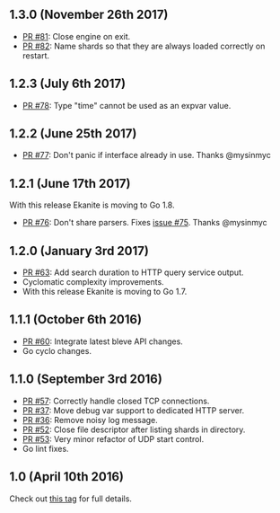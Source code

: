 ## 1.3.0 (November 26th 2017)
- [PR #81](https://github.com/ekanite/ekanite/pull/81): Close engine on exit.
- [PR #82](https://github.com/ekanite/ekanite/pull/82): Name shards so that they are always loaded correctly on restart. 

## 1.2.3 (July 6th 2017)
- [PR #78](https://github.com/ekanite/ekanite/pull/78): Type "time" cannot be used as an expvar value.

## 1.2.2 (June 25th 2017)
- [PR #77](https://github.com/ekanite/ekanite/pull/77): Don't panic if interface already in use. Thanks @mysinmyc

## 1.2.1 (June 17th 2017)
With this release Ekanite is moving to Go 1.8.
- [PR #76](https://github.com/ekanite/ekanite/pull/76): Don't share parsers. Fixes [issue #75](https://github.com/ekanite/ekanite/issues/75). Thanks @mysinmyc 

## 1.2.0 (January 3rd 2017)
- [PR #63](https://github.com/ekanite/ekanite/pull/63): Add search duration to HTTP query service output.
- Cyclomatic complexity improvements.
- With this release Ekanite is moving to Go 1.7.

## 1.1.1 (October 6th 2016)
- [PR #60](https://github.com/ekanite/ekanite/pull/60): Integrate latest bleve API changes.
- Go cyclo changes.

## 1.1.0 (September 3rd 2016)
- [PR #57](https://github.com/ekanite/ekanite/pull/57): Correctly handle closed TCP connections.
- [PR #37](https://github.com/ekanite/ekanite/pull/37): Move debug var support to dedicated HTTP server.
- [PR #36](https://github.com/ekanite/ekanite/pull/36): Remove noisy log message.
- [PR #52](https://github.com/ekanite/ekanite/pull/52): Close file descriptor after listing shards in directory.
- [PR #53](https://github.com/ekanite/ekanite/pull/53): Very minor refactor of UDP start control.
- Go lint fixes.

## 1.0 (April 10th 2016)
Check out [this tag](https://github.com/ekanite/ekanite/releases/tag/v1.0.0) for full details.
